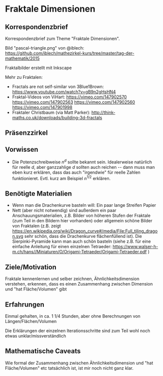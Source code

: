 # Fraktale Dimensionen #

## Korrespondenzbrief ##

Korrespondenzbrief zum Theme "Fraktale Dimensionen".

Bild "pascal-triangle.png" von @iblech: https://github.com/iblech/mathezirkel-kurs/tree/master/tag-der-mathematik/2015

Fraktalbilder erstellt mit Inkscape


Mehr zu Fraktalen:
* Fractals are not self-similar von 3Blue1Brown: https://www.youtube.com/watch?v=gB9n2gHsHN4
* Fraktal-Videos von ViHart: https://vimeo.com/147902570 https://vimeo.com/147902563 https://vimeo.com/147902560 https://vimeo.com/147901998
* Fraktaler Christbaum (via Matt Parker): http://think-maths.co.uk/downloads/building-3d-fractals


## Präsenzzirkel ##

## Vorwissen ##

* Die Potenzschreibweise $n^d$ sollte bekannt sein. Idealerweise natürlich für reelle $d$, aber ganzzahlige $d$ sollten auch reichen -- dann muss man eben kurz erklären, dass das auch "irgendwie" für reelle Zahlen funktionieret. Evtl. kurz am Beispiel $n^{1/2}$ erklären.


## Benötigte Materialien ##

* Wenn man die Drachenkurve basteln will: Ein paar lange Streifen Papier
* Nett (aber nicht notwendig) sind außerdem ein paar Anschauungsmaterialien, z.B. Bilder von höheren Stufen der Fraktale (zum Teil in den Bildern hier vorhanden) oder allgemein schöne Bilder von Fraktalen (z.B. zeigt https://en.wikipedia.org/wiki/Dragon_curve#/media/File:Full_tiling_dragon.svg sehr schön, dass die Drachenkurve flächenfüllend ist). Die Sierpinki-Pyramide kann man auch schön basteln (siehe z.B. für eine einfache Anleitung für einen einzelnen Tetraeder: https://www.walser-h-m.ch/hans//Miniaturen/O/Origami-Tetraeder/Origami-Tetraeder.pdf )


## Ziele/Motivation ##

Fraktale kennenlernen und selber zeichnen, Ähnlichkeitsdimension verstehen, erkennen, dass es einen Zusammenhang zwischen Dimension und "hat Fläche/Volumen" gibt


## Erfahrungen ##

Einmal gehalten, in ca. 1 1/4 Stunden, aber ohne Berechnungen von Längen/Flächen/Volumen

Die Erklärungen der einzelnen Iterationsschritte sind zum Teil wohl noch etwas unklar/missverständlich


## Mathematische Caveats ##

Wie formal der Zusammenhang zwischen Ähnlichkeitsdimension und "hat Fläche/Volumen" etc tatsächlich ist, ist mir noch nicht ganz klar.